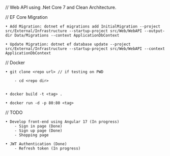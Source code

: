 // Web API using .Net Core 7 and Clean Architecture.


// EF Core Migration

    • Add Migration: dotnet ef migrations add InitialMigration --project src/External/Infrastructure --startup-project src/Web/WebAPI --output-dir Data/Migrations --context ApplicationDbContext

    • Update Migration: dotnet ef database update --project src/External/Infrastructure --startup-project src/Web/WebAPI --context ApplicationDbContext


// Docker

    • git clone <repo url> // if testing on PWD
        
        - cd <repo dir>
        

    • docker build -t <tag> .
    
    • docker run -d -p 80:80 <tag>

// TODO

    • Develop front-end using Angular 17 (In progress)
        - Sign in page (Done)
        - Sign up page (Done)
        - Shopping page

    • JWT Authentication (Done)
        - Refresh token (In progress)
